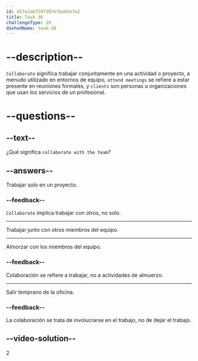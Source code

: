 ```yaml
---
id: 657e2abf597d97e7ba03e7e2
title: Task 36
challengeType: 19
dashedName: task-36
---
```


# --description--

`Collaborate` significa trabajar conjuntamente en una actividad o proyecto, a menudo utilizado en entornos de equipo, `attend meetings` se refiere a estar presente en reuniones formales, y `clients` son personas u organizaciones que usan los servicios de un profesional.

# --questions--

## --text--

¿Qué significa `collaborate with the team`?

## --answers--

Trabajar solo en un proyecto.

### --feedback--

`Collaborate` implica trabajar con otros, no solo.

---

Trabajar junto con otros miembros del equipo.

---

Almorzar con los miembros del equipo.

### --feedback--

Colaboración se refiere a trabajar, no a actividades de almuerzo.

---

Salir temprano de la oficina.

### --feedback--

La colaboración se trata de involucrarse en el trabajo, no de dejar el trabajo.

## --video-solution--

2
